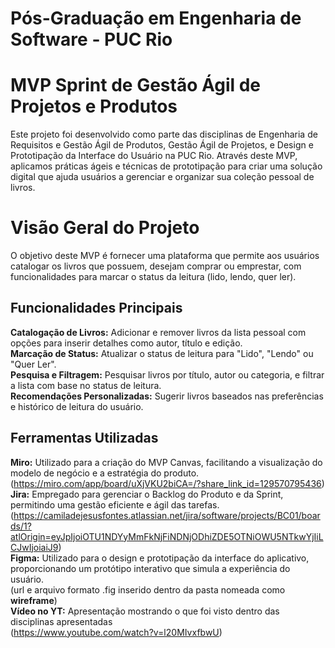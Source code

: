 # Pós-Graduação em Engenharia de Software - PUC Rio
# MVP Sprint de Gestão Ágil de Projetos e Produtos

Este projeto foi desenvolvido como parte das disciplinas de Engenharia de Requisitos e Gestão Ágil de Produtos, Gestão Ágil de Projetos, e Design e Prototipação da Interface do Usuário na PUC Rio. Através deste MVP, aplicamos práticas ágeis e técnicas de prototipação para criar uma solução digital que ajuda usuários a gerenciar e organizar sua coleção pessoal de livros.

# Visão Geral do Projeto

O objetivo deste MVP é fornecer uma plataforma que permite aos usuários catalogar os livros que possuem, desejam comprar ou emprestar, com funcionalidades para marcar o status da leitura (lido, lendo, quer ler).

## Funcionalidades Principais

**Catalogação de Livros:**  Adicionar e remover livros da lista pessoal com opções para inserir detalhes como autor, título e edição.<br>
**Marcação de Status:** Atualizar o status de leitura para "Lido", "Lendo" ou "Quer Ler".<br>
**Pesquisa e Filtragem:** Pesquisar livros por título, autor ou categoria, e filtrar a lista com base no status de leitura.<br>
**Recomendações Personalizadas:** Sugerir livros baseados nas preferências e histórico de leitura do usuário.

## Ferramentas Utilizadas

**Miro:** Utilizado para a criação do MVP Canvas, facilitando a visualização do modelo de negócio e a estratégia do produto.<br>
(https://miro.com/app/board/uXjVKU2biCA=/?share_link_id=129570795436)<br>
**Jira:** Empregado para gerenciar o Backlog do Produto e da Sprint, permitindo uma gestão eficiente e ágil das tarefas.<br>
(https://camiladejesusfontes.atlassian.net/jira/software/projects/BC01/boards/1?atlOrigin=eyJpIjoiOTU1NDYyMmFkNjFiNDNjODhiZDE5OTNiOWU5NTkwYjIiLCJwIjoiaiJ9)<br>
**Figma:** Utilizado para o design e prototipação da interface do aplicativo, proporcionando um protótipo interativo que simula a experiência do usuário.<br>
(url e arquivo formato .fig inserido dentro da pasta nomeada como **wireframe**)<br>
**Vídeo no YT:** Apresentação mostrando o que foi visto dentro das disciplinas apresentadas<br>
(https://www.youtube.com/watch?v=l20MIvxfbwU)
